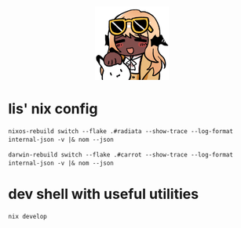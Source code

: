 <div align="center">
	<img src="https://github.com/gyaru/gyaru/raw/main/lis.png" width="150px" alt="hi">
</div>

# lis' nix config

```nixos-rebuild switch --flake .#radiata --show-trace --log-format internal-json -v |& nom --json```

```darwin-rebuild switch --flake .#carrot --show-trace --log-format internal-json -v |& nom --json```

# dev shell with useful utilities
```nix develop```
